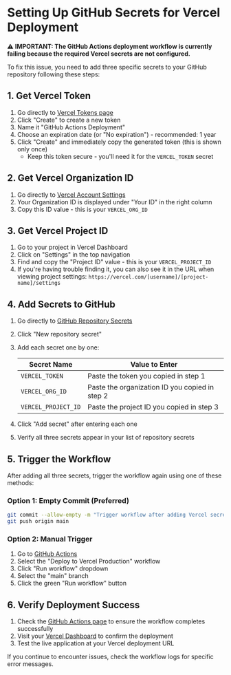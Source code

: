 # Setting Up GitHub Secrets for Vercel Deployment

⚠️ **IMPORTANT: The GitHub Actions deployment workflow is currently failing because the required Vercel secrets are not configured.**

To fix this issue, you need to add three specific secrets to your GitHub repository following these steps:

## 1. Get Vercel Token

1. Go directly to [Vercel Tokens page](https://vercel.com/account/tokens)
2. Click "Create" to create a new token
3. Name it "GitHub Actions Deployment"
4. Choose an expiration date (or "No expiration") - recommended: 1 year
5. Click "Create" and immediately copy the generated token (this is shown only once)
   - Keep this token secure - you'll need it for the `VERCEL_TOKEN` secret

## 2. Get Vercel Organization ID

1. Go directly to [Vercel Account Settings](https://vercel.com/account)
2. Your Organization ID is displayed under "Your ID" in the right column
3. Copy this ID value - this is your `VERCEL_ORG_ID`

## 3. Get Vercel Project ID

1. Go to your project in Vercel Dashboard
2. Click on "Settings" in the top navigation
3. Find and copy the "Project ID" value - this is your `VERCEL_PROJECT_ID`
4. If you're having trouble finding it, you can also see it in the URL when viewing project settings: `https://vercel.com/[username]/[project-name]/settings`

## 4. Add Secrets to GitHub

1. Go directly to [GitHub Repository Secrets](https://github.com/EqualsAjayMadhok/nna-registry-service-mvp-frontend/settings/secrets/actions)
2. Click "New repository secret"
3. Add each secret one by one:

   | Secret Name | Value to Enter |
   |-------------|---------------|
   | `VERCEL_TOKEN` | Paste the token you copied in step 1 |
   | `VERCEL_ORG_ID` | Paste the organization ID you copied in step 2 |
   | `VERCEL_PROJECT_ID` | Paste the project ID you copied in step 3 |

4. Click "Add secret" after entering each one
5. Verify all three secrets appear in your list of repository secrets

## 5. Trigger the Workflow

After adding all three secrets, trigger the workflow again using one of these methods:

### Option 1: Empty Commit (Preferred)
```bash
git commit --allow-empty -m "Trigger workflow after adding Vercel secrets"
git push origin main
```

### Option 2: Manual Trigger
1. Go to [GitHub Actions](https://github.com/EqualsAjayMadhok/nna-registry-service-mvp-frontend/actions)
2. Select the "Deploy to Vercel Production" workflow
3. Click "Run workflow" dropdown
4. Select the "main" branch
5. Click the green "Run workflow" button

## 6. Verify Deployment Success

1. Check the [GitHub Actions page](https://github.com/EqualsAjayMadhok/nna-registry-service-mvp-frontend/actions) to ensure the workflow completes successfully
2. Visit your [Vercel Dashboard](https://vercel.com/dashboard) to confirm the deployment
3. Test the live application at your Vercel deployment URL

If you continue to encounter issues, check the workflow logs for specific error messages.
